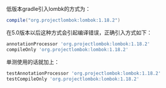 低版本gradle引入lombk的方式为：

```groovy
compile("org.projectlombok:lombok:1.18.2")
```
在5.0版本以后这种方式会引起编译错误，正确引入方式如下：
```groovy
annotationProcessor 'org.projectlombok:lombok:1.18.2'
compileOnly 'org.projectlombok:lombok:1.18.2'
```
单测使用的话就加上：
```groovy
testAnnotationProcessor 'org.projectlombok:lombok:1.18.2'
testCompileOnly 'org.projectlombok:lombok:1.18.2'
```